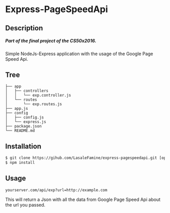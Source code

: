 # Express-PageSpeedApi
## Description
##### Part of the final project of the CS50x2016.
Simple NodeJs-Express application with the usage of the Google Page Speed Api.
## Tree
```
├── app
│   ├── controllers
│   │   └── exp.controller.js
│   └── routes
│       └── exp.routes.js
├── app.js
├── config
│   ├── config.js
│   └── express.js
├── package.json
└── README.md
```
## Installation
```sh
$ git clone https://gihub.com/LasaleFamine/express-pagespeedapi.git [optional name]
$ npm install
```
## Usage
```
yourserver.com/api/exp?url=http://example.com
```
This will return a Json with all the data from Google Page Speed Api about the url you passed.